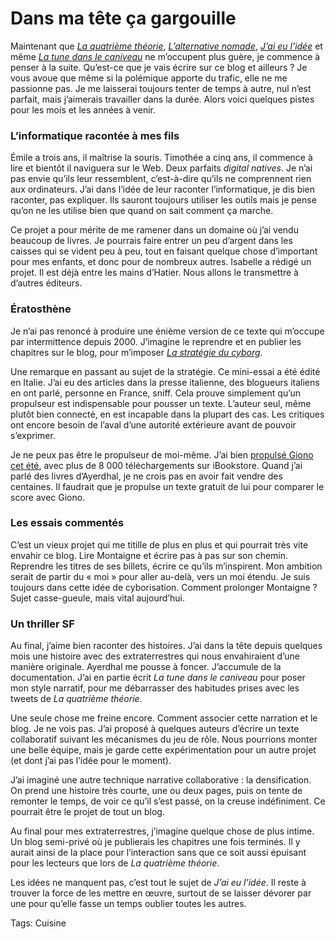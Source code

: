 # Dans ma tête ça gargouille

Maintenant que [*La quatrième théorie*](http://blog.tcrouzet.com/la-quatrieme-theorie/), [*L’alternative nomade*](http://blog.tcrouzet.com/alternative-nomade/), [*J’ai eu l’idée*](http://blog.tcrouzet.com/id/) et même [*La tune dans le caniveau*](http://blog.tcrouzet.com/tune-caniveau/) ne m’occupent plus guère, je commence à penser à la suite. Qu’est-ce que je vais écrire sur ce blog et ailleurs ? Je vous avoue que même si la polémique apporte du trafic, elle ne me passionne pas. Je me laisserai toujours tenter de temps à autre, nul n’est parfait, mais j’aimerais travailler dans la durée. Alors voici quelques pistes pour les mois et les années à venir.

### L’informatique racontée à mes fils

Émile a trois ans, il maîtrise la souris. Timothée a cinq ans, il commence à lire et bientôt il naviguera sur le Web. Deux parfaits *digital natives*. Je n’ai pas envie qu’ils leur ressemblent, c’est-à-dire qu’ils ne comprennent rien aux ordinateurs. J’ai dans l’idée de leur raconter l’informatique, je dis bien raconter, pas expliquer. Ils sauront toujours utiliser les outils mais je pense qu’on ne les utilise bien que quand on sait comment ça marche.

Ce projet a pour mérite de me ramener dans un domaine où j’ai vendu beaucoup de livres. Je pourrais faire entrer un peu d’argent dans les caisses qui se vident peu à peu, tout en faisant quelque chose d’important pour mes enfants, et donc pour de nombreux autres. Isabelle a rédigé un projet. Il est déjà entre les mains d’Hatier. Nous allons le transmettre à d’autres éditeurs.

### Ératosthène

Je n’ai pas renoncé à produire une énième version de ce texte qui m’occupe par intermittence depuis 2000. J’imagine le reprendre et en publier les chapitres sur le blog, pour m’imposer [*La stratégie du cyborg*](http://blog.tcrouzet.com/la-strategie-du-cyborg/).

Une remarque en passant au sujet de la stratégie. Ce mini-essai a été édité en Italie. J’ai eu des articles dans la presse italienne, des blogueurs italiens en ont parlé, personne en France, sniff. Cela prouve simplement qu’un propulseur est indispensable pour pousser un texte. L’auteur seul, même plutôt bien connecté, en est incapable dans la plupart des cas. Les critiques ont encore besoin de l’aval d’une autorité extérieure avant de pouvoir s’exprimer.

Je ne peux pas être le propulseur de moi-même. J’ai bien [propulsé Giono cet été](http://www.flickr.com/photos/alphadesigner/212797681/), avec plus de 8 000 téléchargements sur iBookstore. Quand j’ai parlé des livres d’Ayerdhal, je ne crois pas en avoir fait vendre des centaines. Il faudrait que je propulse un texte gratuit de lui pour comparer le score avec Giono.

### Les essais commentés

C’est un vieux projet qui me titille de plus en plus et qui pourrait très vite envahir ce blog. Lire Montaigne et écrire pas à pas sur son chemin. Reprendre les titres de ses billets, écrire ce qu’ils m’inspirent. Mon ambition serait de partir du « moi » pour aller au-delà, vers un moi étendu. Je suis toujours dans cette idée de cyborisation. Comment prolonger Montaigne ? Sujet casse-gueule, mais vital aujourd’hui.

### Un thriller SF

Au final, j’aime bien raconter des histoires. J’ai dans la tête depuis quelques mois une histoire avec des extraterrestres qui nous envahiraient d’une manière originale. Ayerdhal me pousse à foncer. J’accumule de la documentation. J’ai en partie écrit *La tune dans le caniveau* pour poser mon style narratif, pour me débarrasser des habitudes prises avec les tweets de *La quatrième théorie*.

Une seule chose me freine encore. Comment associer cette narration et le blog. Je ne vois pas. J’ai proposé à quelques auteurs d’écrire un texte collaboratif suivant les mécanismes du jeu de rôle. Nous pourrions monter une belle équipe, mais je garde cette expérimentation pour un autre projet (et dont j’ai pas l’idée pour le moment).

J’ai imaginé une autre technique narrative collaborative : la densification. On prend une histoire très courte, une ou deux pages, puis on tente de remonter le temps, de voir ce qu’il s’est passé, on la creuse indéfiniment. Ce pourrait être le projet de tout un blog.

Au final pour mes extraterrestres, j’imagine quelque chose de plus intime. Un blog semi-privé où je publierais les chapitres une fois terminés. Il y aurait ainsi de la place pour l’interaction sans que ce soit aussi épuisant pour les lecteurs que lors de *La quatrième théorie*.

Les idées ne manquent pas, c’est tout le sujet de *J’ai eu l’idée*. Il reste à trouver la force de les mettre en œuvre, surtout de se laisser dévorer par une pour qu’elle fasse un temps oublier toutes les autres.

Tags: Cuisine